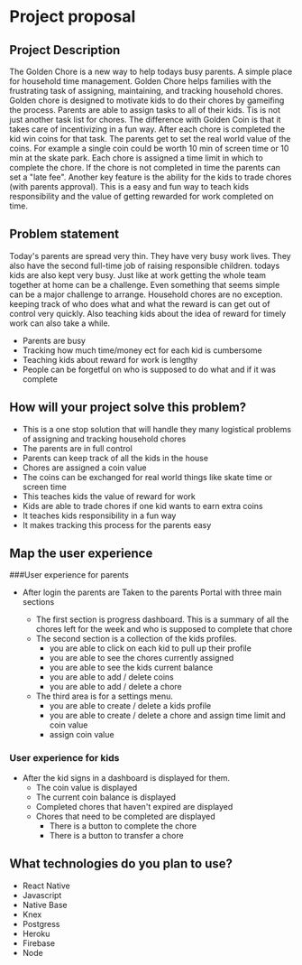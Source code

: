 # Project proposal

## Project Description

The Golden Chore is a new way to help todays busy parents. A simple place for household time management. Golden Chore helps families with the frustrating task of assigning, maintaining, and tracking household chores. Golden chore is designed to motivate kids to do their chores by gameifing the process. Parents are able to assign tasks to all of their kids. Tis is not just another task list for chores. The difference with Golden Coin is that it takes care of incentivizing in a fun way. After each chore is completed the kid win coins for that task. The parents get to set the real world value of the coins. For example a single coin could be worth 10 min of screen time or 10 min at the skate park. Each chore is assigned a time limit in which to complete the chore. If the chore is not completed in time the parents can set a "late fee".  Another key feature is the ability for the kids to trade chores (with parents approval). This is a easy and fun way to teach kids responsibility and the value of getting rewarded for work completed on time. 




## Problem statement

Today's parents are spread very thin. They have very busy work lives. They also have the second full-time job of raising responsible children. todays kids are also kept very busy. Just like at work getting the whole team together at home can be a challenge. Even something that seems simple can be a major challenge to arrange. Household chores are no exception. keeping track of who does what and what the reward is can get out of control very quickly. Also teaching kids about the idea of reward for timely work can also take a while. 

* Parents are busy
* Tracking how much time/money ect for each kid is cumbersome
* Teaching kids about reward for work is lengthy 
* People can be forgetful on who is supposed to do what and if it was complete

## How will your project solve this problem?

* This is a one stop solution that will handle they many logistical problems of assigning and tracking household chores
* The parents are in full control
* Parents can keep track of all the kids in the house
* Chores are assigned a coin value
* The coins can be exchanged for real world things like skate time or screen time
* This teaches kids the value of reward for work
* Kids are able to trade chores if one kid wants to earn extra coins
* It teaches kids responsibility in a fun way  
* It makes tracking this process for the parents easy


## Map the user experience

###User experience for parents
* After login the parents are Taken to the parents Portal with three main sections
	
	* The first section is progress dashboard. This is a summary of all the chores left for the week and who is supposed to complete that chore
	* The second section is a collection of the kids profiles. 
		* you are able to click on each kid to pull up their profile
		* you are able to see the chores currently assigned
		* you are able to see the kids current balance
		* you are able to add / delete coins
		* you are able to add / delete a chore
	* The third area is for a settings menu.
		* you are able to create / delete a kids profile 
		* you are able to create / delete a chore and assign time limit and coin value
		* assign coin value

### User experience for kids

* After the kid signs in a dashboard is displayed for them.
	* The coin value is displayed 
	* The current coin balance is displayed
	* Completed chores that haven't expired are displayed 
	* Chores that need to be completed are displayed
		* There is a button to complete the chore
		* There is a button to transfer a chore
	

## What technologies do you plan to use?

* React Native
* Javascript
* Native Base
* Knex
* Postgress
* Heroku
* Firebase
* Node
